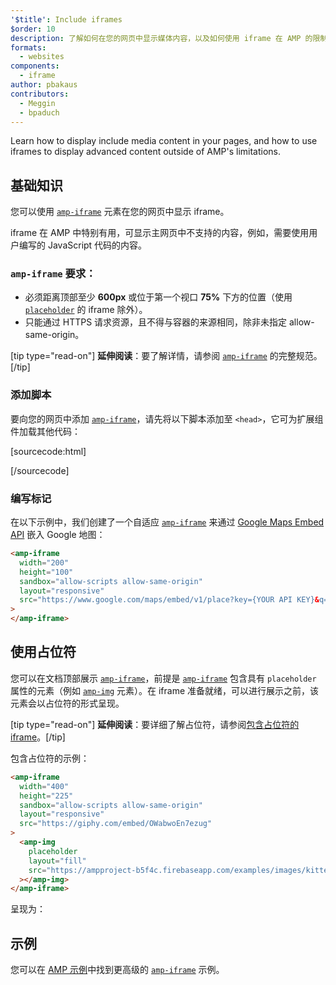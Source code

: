 ```yaml
---
'$title': Include iframes
$order: 10
description: 了解如何在您的网页中显示媒体内容，以及如何使用 iframe 在 AMP 的限制之外显示高级内容。
formats:
  - websites
components:
  - iframe
author: pbakaus
contributors:
  - Meggin
  - bpaduch
---
```


Learn how to display include media content in your pages, and how to use iframes to display advanced content outside of AMP's limitations.

## 基础知识

您可以使用 [`amp-iframe`](../../../../documentation/components/reference/amp-iframe.md) 元素在您的网页中显示 iframe。

iframe 在 AMP 中特别有用，可显示主网页中不支持的内容，例如，需要使用用户编写的 JavaScript 代码的内容。

### `amp-iframe` 要求：

- 必须距离顶部至少 **600px** 或位于第一个视口 **75%** 下方的位置（使用 [`placeholder`](#using-placeholders) 的 iframe 除外）。
- 只能通过 HTTPS 请求资源，且不得与容器的来源相同，除非未指定 allow-same-origin。

[tip type="read-on"] **延伸阅读**：要了解详情，请参阅 [`amp-iframe`](../../../../documentation/components/reference/amp-iframe.md) 的完整规范。[/tip]

### 添加脚本

要向您的网页中添加 [`amp-iframe`](../../../../documentation/components/reference/amp-iframe.md)，请先将以下脚本添加至 `<head>`，它可为扩展组件加载其他代码：

[sourcecode:html]

<script async custom-element="amp-iframe"
  src="https://cdn.ampproject.org/v0/amp-iframe-0.1.js"></script>

[/sourcecode]

### 编写标记

在以下示例中，我们创建了一个自适应 [`amp-iframe`](../../../../documentation/components/reference/amp-iframe.md) 来通过 [Google Maps Embed API](https://developers.google.com/maps/documentation/embed/guide) 嵌入 Google 地图：

```html
<amp-iframe
  width="200"
  height="100"
  sandbox="allow-scripts allow-same-origin"
  layout="responsive"
  src="https://www.google.com/maps/embed/v1/place?key={YOUR API KEY}&q=europe"
>
</amp-iframe>
```

## 使用占位符 <a name="using-placeholders"></a>

您可以在文档顶部展示 [`amp-iframe`](../../../../documentation/components/reference/amp-iframe.md)，前提是 [`amp-iframe`](../../../../documentation/components/reference/amp-iframe.md) 包含具有 `placeholder` 属性的元素（例如 [`amp-img`](../../../../documentation/components/reference/amp-img.md) 元素）。在 iframe 准备就绪，可以进行展示之前，该元素会以占位符的形式呈现。

[tip type="read-on"] **延伸阅读**：要详细了解占位符，请参阅[包含占位符的 iframe](../../../../documentation/components/reference/amp-iframe.md#iframe-with-placeholder)。[/tip]

包含占位符的示例：

```html
<amp-iframe
  width="400"
  height="225"
  sandbox="allow-scripts allow-same-origin"
  layout="responsive"
  src="https://giphy.com/embed/OWabwoEn7ezug"
>
  <amp-img
    placeholder
    layout="fill"
    src="https://ampproject-b5f4c.firebaseapp.com/examples/images/kittens-biting.jpg"
  ></amp-img>
</amp-iframe>
```

呈现为：

<amp-iframe width="400" height="225" sandbox="allow-scripts allow-same-origin" layout="responsive" src="https://giphy.com/embed/OWabwoEn7ezug"><amp-img placeholder layout="fill" src="https://ampproject-b5f4c.firebaseapp.com/examples/images/kittens-biting.jpg"></amp-img></amp-iframe>

## 示例

您可以在 [AMP 示例](../../../../documentation/examples/documentation/amp-iframe.html)中找到更高级的 [`amp-iframe`](../../../../documentation/components/reference/amp-iframe.md) 示例。
